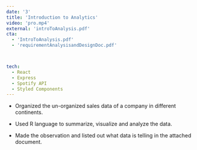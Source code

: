 ```yaml
---
date: '3'
title: 'Introduction to Analytics'
video: 'pro.mp4'
external: 'introToAnalysis.pdf'
cta:
  - 'IntroToAnalysis.pdf'   
  - 'requirementAnalysisandDesignDoc.pdf'



tech:
  - React
  - Express
  - Spotify API
  - Styled Components
---
```


- Organized the un-organized sales data of a company in different continents.

- Used R language to summarize, visualize and analyze the data.

- Made the observation and listed out what data is telling in the attached document.
